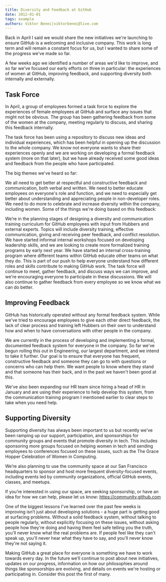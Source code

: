 ```yaml
---
title: Diversity and Feedback at GitHub
date: 2012-01-01
tags: example
authors: Viktor Benei|viktorbenei@live.com
---
```


Back in April I said we would share the new initiatives we're launching to ensure GitHub is a welcoming and inclusive company. This work is long term and will remain a constant focus for us, but I wanted to share some of the progress we've made so far.

A few weeks ago we identified a number of areas we'd like to improve, and so far we've focused our early efforts on three in particular: the experiences of women at GitHub, improving feedback, and supporting diversity both internally and externally.

## Task Force

In April, a group of employees formed a task force to explore the experiences of female employees at GitHub and surface any issues that might not be obvious. The group has been gathering feedback from some of the women at the company, meeting regularly to discuss, and sharing this feedback internally.

The task force has been using a repository to discuss new ideas and individual experiences, which has been helpful in opening up the discussion to the whole company. We know not everyone wants to share their experiences openly and we are working on developing a formal feedback system (more on that later), but we have already received some good ideas and feedback from the people who have participated.

The big themes we've heard so far:

We all need to get better at respectful and constructive feedback and communication, both verbal and written.
We need to better educate employees on everyone's role and function, and we need to especially get better about understanding and appreciating people in non-developer roles.
We need to do more to celebrate and increase diversity within the company, including women.
Some of the things we're doing based on this feedback:

We’re in the planning stages of designing a diversity and communication training curriculum for GitHub employees with input from Hubbers and external experts. Topics will include diversity training, effective communication, giving and receiving peer feedback, and conflict resolution.
We have started informal internal workshops focused on developing leadership skills, and we are looking to create more formalized training programs by early next year.
We have started an internal cross-training program where different teams within GitHub educate other teams on what they do. This is part of our push to help everyone understand how different roles and skills contribute to making GitHub work.
The task force will continue to meet, gather feedback, and discuss ways we can improve, and we're encouraging everyone to participate in these discussions. We will also continue to gather feedback from every employee so we know what we can do better.

## Improving Feedback

GitHub has historically operated without any formal feedback system. While we've tried to encourage employees to give each other direct feedback, the lack of clear process and training left Hubbers on their own to understand how and when to have conversations with other people in the company.

We are currently in the process of developing and implementing a formal, documented feedback system for everyone in the company. So far we've begun rolling this out in Engineering, our largest department, and we intend to take it further. Our goal is to ensure that everyone has frequent, constructive feedback and someone they can go to with questions or concerns who can help them. We want people to know where they stand and that someone has their back, and in the past we haven't been good at this.

We've also been expanding our HR team since hiring a head of HR in January and are using their experience to help develop this system, from the communication training program I mentioned earlier to clear steps to take when you need help.

## Supporting Diversity

Supporting diversity has always been important to us but recently we've been ramping up our support, participation, and sponsorships for community groups and events that promote diversity in tech. This includes sponsoring more groups focused on helping women in tech and sending employees to conferences focused on these issues, such as the The Grace Hopper Celebration of Women in Computing.

We’re also planning to use the community space at our San Francisco headquarters to sponsor and host more frequent diversity-focused events, including events led by community organizations, official GitHub events, classes, and meetups.

If you’re interested in using our space, are seeking sponsorship, or have an idea for how we can help, please let us know: https://community.github.com

One of the biggest lessons I've learned over the past few weeks is improving isn’t just about developing solutions - a huge part is getting good at surfacing problems. Without a solid feedback system, without talking to people regularly, without explicitly focusing on these issues, without asking people how they're doing and having them feel safe telling you the truth, you'll never know what the real problems are. If people feel like they can't speak up, you'll never hear what they have to say, and you'll never know they're not saying it.

Making GitHub a great place for everyone is something we have to work towards every day. In the future we’ll continue to post about new initiatives, updates on our progress, information on how our philosophies around things like sponsorships are evolving, and details on events we're hosting or participating in. Consider this post the first of many.
